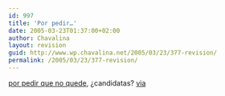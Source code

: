 ```yaml
---
id: 997
title: 'Por pedir…'
date: 2005-03-23T01:37:00+02:00
author: Chavalina
layout: revision
guid: http://www.wp.chavalina.net/2005/03/23/377-revision/
permalink: /2005/03/23/377-revision/
---
```

<a href="http://www.mercadelia.com/es-es/directorio/ofertas_de_empleo/informaticos_y_disenadores/1048/soltera_con_buen_nivel_de_php" target="_blank">por pedir que no quede</a>, ¿candidatas? <a href="http://www.minid.net/archivos/categorias/curiosidades/que_morro.php" target="_blank">via</a>